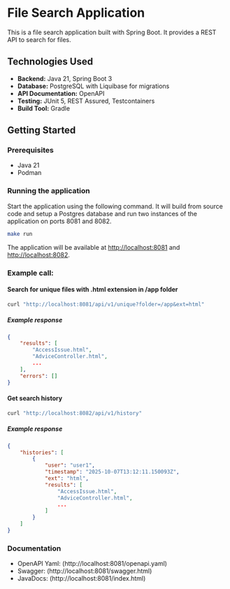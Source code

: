 # File Search Application

This is a file search application built with Spring Boot. It provides a REST API to search for files.

## Technologies Used

- **Backend:** Java 21, Spring Boot 3
- **Database:** PostgreSQL with Liquibase for migrations
- **API Documentation:** OpenAPI
- **Testing:** JUnit 5, REST Assured, Testcontainers
- **Build Tool:** Gradle

## Getting Started

### Prerequisites

- Java 21
- Podman

### Running the application

Start the application using the following command. It will build from source code and setup a Postgres database and
run two instances of the application on ports 8081 and 8082.
```bash
make run
```

The application will be available at [http://localhost:8081](http://localhost:8081) and [http://localhost:8082](http://localhost:8082).

### Example call:
#### Search for unique files with .html extension in /app folder
```bash
curl "http://localhost:8081/api/v1/unique?folder=/app&ext=html"
```
##### Example response
```json
{
    "results": [
        "AccessIssue.html",
        "AdviceController.html", 
        ...
    ],
    "errors": []
}
```

#### Get search history
```bash
curl "http://localhost:8082/api/v1/history"
```
##### Example response
```json
{
    "histories": [
        {
            "user": "user1",
            "timestamp": "2025-10-07T13:12:11.150093Z",
            "ext": "html",
            "results": [
                "AccessIssue.html",
                "AdviceController.html",
                ...
            ]
        }
    ]
}
```

### Documentation
- OpenAPI Yaml: (http://localhost:8081/openapi.yaml)
- Swagger: (http://localhost:8081/swagger.html)
- JavaDocs: (http://localhost:8081/index.html)
